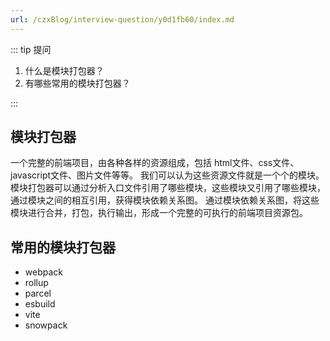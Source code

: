 ```yaml
---
url: /czxBlog/interview-question/y0d1fb60/index.md
---
```

::: tip 提问

1. 什么是模块打包器？
2. 有哪些常用的模块打包器？

:::

## 模块打包器

一个完整的前端项目，由各种各样的资源组成，包括 html文件、css文件、javascript文件、图片文件等等。
我们可以认为这些资源文件就是一个个的模块。
模块打包器可以通过分析入口文件引用了哪些模块，这些模块又引用了哪些模块，通过模块之间的相互引用，获得模块依赖关系图。
通过模块依赖关系图，将这些模块进行合并，打包，执行输出，形成一个完整的可执行的前端项目资源包。

## 常用的模块打包器

* webpack
* rollup
* parcel
* esbuild
* vite
* snowpack
